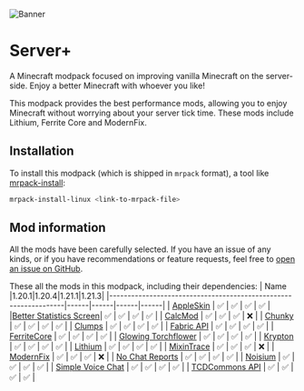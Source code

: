 ![Banner](https://github.com/Thijzert123/server-plus/blob/main/images/banner.png?raw=true)
# Server+
A Minecraft modpack focused on improving vanilla Minecraft on the server-side. Enjoy a better Minecraft with whoever you like!

This modpack provides the best performance mods, allowing you to enjoy Minecraft without worrying about your server tick time. These mods include Lithium, Ferrite Core and ModernFix.

## Installation
To install this modpack (which is shipped in `mrpack` format), a tool like [mrpack-install](https://github.com/nothub/mrpack-install):
```bash
mrpack-install-linux <link-to-mrpack-file>
```

## Mod information
All the mods have been carefully selected. If you have an issue of any kinds, or if you have recommendations or feature requests, feel free to [open an issue on GitHub](https://github.com/Thijzert123/server-plus/issues).

These all the mods in this modpack, including their dependencies:
|                               Name                              |1.20.1|1.20.4|1.21.1|1.21.3|
|-----------------------------------------------------------------|------|------|------|------|
|        [AppleSkin](https://modrinth.com/project/EsAfCjCV)       |   ✅  |   ✅  |   ✅  |   ✅  |
|[Better Statistics Screen](https://modrinth.com/project/n6PXGAoM)|   ✅  |   ✅  |   ✅  |   ✅  |
|         [CalcMod](https://modrinth.com/project/XoHTb2Ap)        |   ✅  |   ✅  |   ✅  |   ❌  |
|         [Chunky](https://modrinth.com/project/fALzjamp)         |   ✅  |   ✅  |   ✅  |   ✅  |
|         [Clumps](https://modrinth.com/project/Wnxd13zP)         |   ✅  |   ✅  |   ✅  |   ✅  |
|       [Fabric API](https://modrinth.com/project/P7dR8mSH)       |   ✅  |   ✅  |   ✅  |   ✅  |
|       [FerriteCore](https://modrinth.com/project/uXXizFIs)      |   ✅  |   ✅  |   ✅  |   ✅  |
|   [Glowing Torchflower](https://modrinth.com/project/1S4LxcvL)  |   ✅  |   ✅  |   ✅  |   ✅  |
|         [Krypton](https://modrinth.com/project/fQEb0iXm)        |   ✅  |   ✅  |   ✅  |   ✅  |
|         [Lithium](https://modrinth.com/project/gvQqBUqZ)        |   ✅  |   ✅  |   ✅  |   ✅  |
|       [MixinTrace](https://modrinth.com/project/sGmHWmeL)       |   ✅  |   ✅  |   ✅  |   ❌  |
|        [ModernFix](https://modrinth.com/project/nmDcB62a)       |   ✅  |   ✅  |   ✅  |   ❌  |
|     [No Chat Reports](https://modrinth.com/project/qQyHxfxd)    |   ✅  |   ✅  |   ✅  |   ✅  |
|         [Noisium](https://modrinth.com/project/KuNKN7d2)        |   ✅  |   ✅  |   ✅  |   ✅  |
|    [Simple Voice Chat](https://modrinth.com/project/9eGKb6K1)   |   ✅  |   ✅  |   ✅  |   ✅  |
|     [TCDCommons API](https://modrinth.com/project/Eldc1g37)     |   ✅  |   ✅  |   ✅  |   ✅  |
